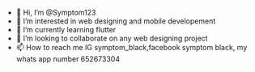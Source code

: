 - 👋 Hi, I’m @Symptom123
- 👀 I’m interested in web designing and mobile developement
- 🌱 I’m currently learning flutter
- 💞️ I’m looking to collaborate on any web designing project
- 📫 How to reach me IG symptom_black,facebook symptom black, my whats app number 652673304

<!---
Symptom123/Symptom123 is a ✨ special ✨ repository because its `README.md` (this file) appears on your GitHub profile.
You can click the Preview link to take a look at your changes.
--->
